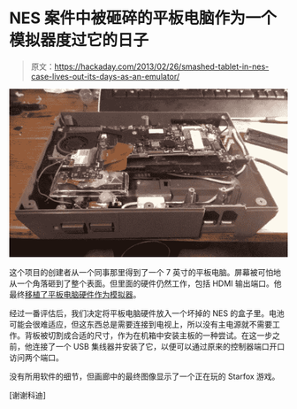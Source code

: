 # NES 案件中被砸碎的平板电脑作为一个模拟器度过它的日子

> 原文：<https://hackaday.com/2013/02/26/smashed-tablet-in-nes-case-lives-out-its-days-as-an-emulator/>

![smashed-tablet-nes-emulator](img/bbcad82b452a6548e96af7e1c952b465.png)

这个项目的创建者从一个同事那里得到了一个 7 英寸的平板电脑。屏幕被可怕地从一个角落砸到了整个表面。但里面的硬件仍然工作，包括 HDMI 输出端口。他最终[移植了平板电脑硬件作为模拟器](http://imgur.com/a/gwBCk)。

经过一番评估后，我们决定将平板电脑硬件放入一个坏掉的 NES 的盒子里。电池可能会很难适应，但这东西总是需要连接到电视上，所以没有主电源就不需要工作。背板被切割成合适的尺寸，作为在机箱中安装主板的一种尝试。在这一步之前，他连接了一个 USB 集线器并安装了它，以便可以通过原来的控制器端口开口访问两个端口。

没有所用软件的细节，但画廊中的最终图像显示了一个正在玩的 Starfox 游戏。

[谢谢科迪]